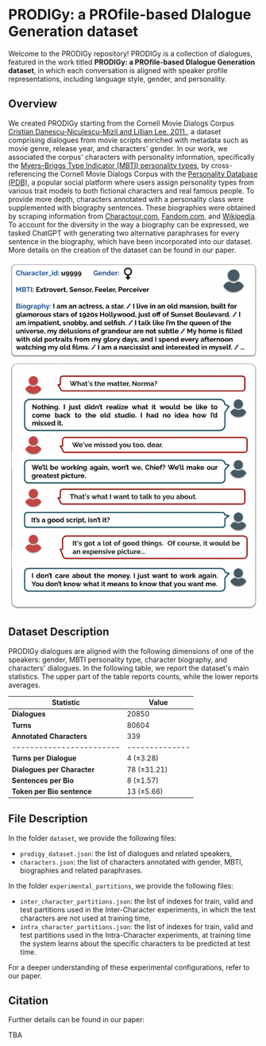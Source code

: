 # PRODIGy: a PROfile-based DIalogue Generation dataset

Welcome to the PRODIGy repository! PRODIGy is a collection of dialogues, featured in the work titled **PRODIGy: a PROfile-based DIalogue Generation dataset**, in which each conversation is aligned with speaker profile representations, including language style, gender, and personality.

## Overview

We created PRODIGy starting from the Cornell Movie Dialogs Corpus [Cristian Danescu-Niculescu-Mizil and Lillian Lee. 2011.](https://aclanthology.org/W11-0609/), a dataset comprising dialogues from movie scripts enriched with metadata such as movie genre, release year, and characters' gender. In our work, we associated the corpus' characters with personality information, specifically the [Myers–Briggs Type Indicator (MBTI) personality types](https://en.wikipedia.org/wiki/Myers%E2%80%93Briggs_Type_Indicator), by cross-referencing the Cornell Movie Dialogs Corpus with the [Personality Database (PDB)](https://www.personality-database.com/), a popular social platform where users assign personality types from various trait models to both fictional characters and real famous people. To provide more depth, characters annotated with a personality class were supplemented with biography sentences. These biographies were obtained by scraping information from [Charactour.com](https://www.charactour.com/hub/), [Fandom.com](https://www.fandom.com/), and [Wikipedia](https://www.wikipedia.org/). To account for the diversity in the way a biography can be expressed, we tasked ChatGPT with generating two alternative paraphrases for every sentence in the biography, which have been incorporated into our dataset. More details on the creation of the dataset can be found in our paper.

![](imgs/persona_pic.png)

## Dataset Description

PRODIGy dialogues are aligned with the following dimensions of one of the speakers: gender, MBTI personality type, character biography, and characters' dialogues. In the following table, we report the dataset's main statistics. The upper part of the table reports counts, while the lower reports averages.

| Statistic                | Value          |
| ------------------------ | -------------- |
| **Dialogues**            | 20850          |
| **Turns**                | 80604          |
| **Annotated Characters** | 339            |
| ------------------------ | -------------- |
| **Turns per Dialogue**   | 4 ($\pm$3.28)  |
| **Dialogues per Character** | 78 ($\pm$31.21) |
| **Sentences per Bio**    | 8 ($\pm$1.57)  |
| **Token per Bio sentence** | 13 ($\pm$5.66)|

## File Description

In the folder `dataset`, we provide the following files:
+ `prodigy_dataset.json`: the list of dialogues and related speakers,
+ `characters.json`: the list of characters annotated with gender, MBTI, biographies and related paraphrases.

In the folder `experimental_partitions`, we provide the following files:
+ `inter_character_partitions.json`: the list of indexes for train, valid and test partitions used in the Inter-Character experiments, in which the test characters are not used at training time,
+ `intra_character_partitions.json`: the list of indexes for train, valid and test partitions used in the Intra-Character experiments, at training time the system learns about the specific characters to be predicted at test time.

For a deeper understanding of these experimental configurations, refer to our paper.

## Citation 

Further details can be found in our paper:

TBA
